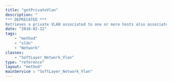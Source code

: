 ```yaml
---
title: "getPrivateVlan"
description: "
*** DEPRECATED ***
Retrieves a private VLAN associated to one or more hosts also associated to this public VLAN. "
date: "2018-02-12"
tags:
    - "method"
    - "sldn"
    - "Network"
classes:
    - "SoftLayer_Network_Vlan"
type: "reference"
layout: "method"
mainService : "SoftLayer_Network_Vlan"
---
```

